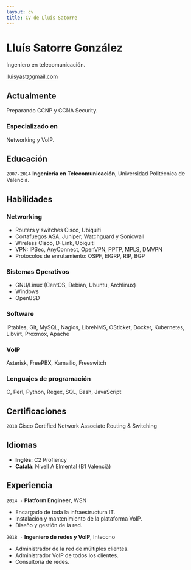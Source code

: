 ```yaml
---
layout: cv
title: CV de Lluis Satorre
---
```

# Lluís Satorre González
Ingeniero en telecomunicación.

<div id="webaddress">
<a href="lluisyast@gmail.com">lluisyast@gmail.com</a>
</div>


## Actualmente

Preparando CCNP y CCNA Security.

### Especializado en

Networking y VoIP.


## Educación

`2007-2014`
__Ingenieria en Telecomunicación__, Universidad Politécnica de Valencia.

## Habilidades

### Networking

 - Routers y switches Cisco, Ubiquiti
 - Cortafuegos ASA, Juniper, Watchguard y Sonicwall
 - Wireless Cisco, D-Link, Ubiquiti
 - VPN: IPSec, AnyConnect, OpenVPN, PPTP, MPLS, DMVPN
 - Protocolos de enrutamiento: OSPF, EIGRP, RIP, BGP

### Sistemas Operativos

 - GNU/Linux (CentOS, Debian, Ubuntu, Archlinux)
 - Windows
 - OpenBSD

### Software

IPtables, Git, MySQL, Nagios, LibreNMS, OSticket, Docker, Kubernetes, Libvirt,
Proxmox, Apache

### VoIP

Asterisk, FreePBX, Kamailio, Freeswitch

### Lenguajes de programación

C, Perl, Python, Regex, SQL, Bash, JavaScript

## Certificaciones

`2018`
Cisco Certified Network Associate Routing & Switching

## Idiomas

- __Inglés__: C2 Profiency
- __Català__: Nivell A Elmental (B1 Valencià)

## Experiencia

`2014 -`
__Platform Engineer__, WSN

- Encargado de toda la infraestructura IT.
- Instalación y mantenimiento de la plataforma VoIP.
- Diseño y gestión de la red.

`2018 -`
__Ingeniero de redes y VoIP__, Inteccno

- Administrador de la red de múltiples clientes.
- Administrador VoIP de todos los clientes.
- Consultoría de redes.



<!-- ### Footer

Última actualización: Marzo 2019 -->



